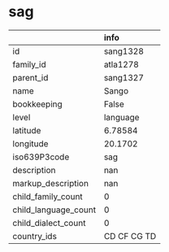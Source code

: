 # sag
|                      | info        |
|:---------------------|:------------|
| id                   | sang1328    |
| family_id            | atla1278    |
| parent_id            | sang1327    |
| name                 | Sango       |
| bookkeeping          | False       |
| level                | language    |
| latitude             | 6.78584     |
| longitude            | 20.1702     |
| iso639P3code         | sag         |
| description          | nan         |
| markup_description   | nan         |
| child_family_count   | 0           |
| child_language_count | 0           |
| child_dialect_count  | 0           |
| country_ids          | CD CF CG TD |